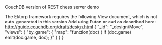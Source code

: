 CouchDB version of REST chess server demo

The Ektorp framework requires the following View document, which is not auto-generated in this version
Add using Futon or curl as described here: http://guide.couchdb.org/draft/design.html
{
   "_id": "_design/Move",
   "views": {
       "by_game": {
           "map": "function(doc) { if (doc.game) emit(doc.game, doc); }"
       }
   }
}